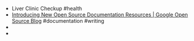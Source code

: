 - Liver Clinic Checkup #health
- [Introducing New Open Source Documentation Resources | Google Open Source Blog](https://opensource.googleblog.com/2025/05/introducing-new-open-source-documentation-resources.html) #documentation #writing
-
-